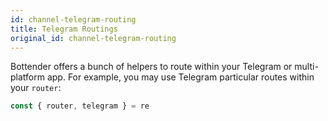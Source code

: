 ```yaml
---
id: channel-telegram-routing
title: Telegram Routings
original_id: channel-telegram-routing
---
```


Bottender offers a bunch of helpers to route within your Telegram or multi-platform app. For example, you may use Telegram particular routes within your `router`:

```js
const { router, telegram } = re